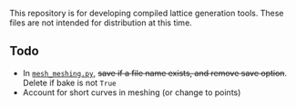 This repository is for developing compiled lattice generation tools. These files are not intended for distribution at this time.

## Todo
- In [`mesh_meshing.py`](sdk-scripts/mesh_meshing.py), ~~save if a file name exists, and remove save option~~. Delete if bake is not `True`
- Account for short curves in meshing (or change to points)